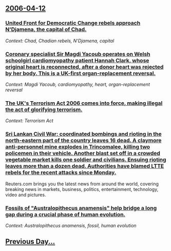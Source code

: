 ## [2006-04-12](/news/2006/04/12/index.md)

### [ United Front for Democratic Change rebels approach N'Djamena, the capital of Chad. ](/news/2006/04/12/united-front-for-democratic-change-rebels-approach-n-djamena-the-capital-of-chad.md)
_Context: Chad, Chadian rebels, N'Djamena, capital_

### [ Coronary specialist Sir Magdi Yacoub operates on Welsh schoolgirl cardiomyopathy patient Hannah Clark, whose original heart is reconnected, after a donor heart was rejected by her body. This is a UK-first organ-replacement reversal. ](/news/2006/04/12/coronary-specialist-sir-magdi-yacoub-operates-on-welsh-schoolgirl-cardiomyopathy-patient-hannah-clark-whose-original-heart-is-reconnected.md)
_Context: Magdi Yacoub, cardiomyopathy, heart, organ-replacement reversal_

### [ The UK's Terrorism Act 2006 comes into force, making illegal the act of glorifying terrorism. ](/news/2006/04/12/the-uk-s-terrorism-act-2006-comes-into-force-making-illegal-the-act-of-glorifying-terrorism.md)
_Context: Terrorism Act_

### [ Sri Lankan Civil War: coordinated bombings and rioting in the north-eastern part of the country leaves 16 dead. A claymore anti-personnel mine explodes in Trincomalee, killing two policemen in their vehicle. Another blast set off in a crowded vegetable market kills one soldier and civilians. Ensuing rioting leaves more than a dozen dead. Authorities have blamed LTTE rebels for the recent attacks since Monday. ](/news/2006/04/12/sri-lankan-civil-war-coordinated-bombings-and-rioting-in-the-north-eastern-part-of-the-country-leaves-16-dead-a-claymore-anti-personnel-m.md)
Reuters.com brings you the latest news from around the world, covering breaking news in markets, business, politics, entertainment, technology, video and pictures.

### [ Fossils of "Australopithecus anamensis" help bridge a long gap during a crucial phase of human evolution. ](/news/2006/04/12/fossils-of-australopithecus-anamensis-help-bridge-a-long-gap-during-a-crucial-phase-of-human-evolution.md)
_Context: Australopithecus anamensis, fossil, human evolution_

## [Previous Day...](/news/2006/04/11/index.md)

